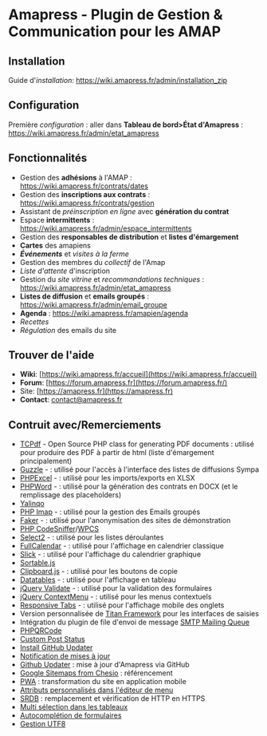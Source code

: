 # Amapress - Plugin de Gestion & Communication pour les AMAP

## Installation
Guide d'*installation*: https://wiki.amapress.fr/admin/installation_zip

## Configuration
Première *configuration* : aller dans **Tableau de bord>État d'Amapress** : https://wiki.amapress.fr/admin/etat_amapress

## Fonctionnalités
- Gestion des **adhésions** à l'AMAP : https://wiki.amapress.fr/contrats/dates
- Gestion des **inscriptions aux contrats** : https://wiki.amapress.fr/contrats/gestion
- Assistant de *préinscription en ligne* avec **génération du contrat**
- Espace **intermittents** : https://wiki.amapress.fr/admin/espace_intermittents
- Gestion des **responsables de distribution** et **listes d'émargement**
- **Cartes** des amapiens
- ***Événements*** et *visites à la ferme*
- Gestion des membres du *collectif* de l'Amap
- *Liste d'attente* d'inscription
- Gestion du *site vitrine* et *recommandations techniques* : https://wiki.amapress.fr/admin/etat_amapress
- **Listes de diffusion** et **emails groupés** : https://wiki.amapress.fr/admin/email_groupe
- **Agenda** : https://wiki.amapress.fr/amapien/agenda
- *Recettes*
- *Régulation* des emails du site

## Trouver de l'aide

* **Wiki**: [https://wiki.amapress.fr/accueil](https://wiki.amapress.fr/accueil)
* **Forum**: [https://forum.amapress.fr](https://forum.amapress.fr/)
* Site: [https://amapress.fr](https://amapress.fr)
* **Contact**: [contact@amapress.fr](mailto:contact@amapress.fr)

## Contruit avec/Remerciements
* [TCPdf](https://tcpdf.org/) - Open Source PHP class for generating PDF documents : utilisé pour produire des PDF à partir de html (liste d'émargement principalement)
* [Guzzle](https://github.com/guzzle/guzzle) -  : utilisé pour l'accès à l'interface des listes de diffusions Sympa
* [PHPExcel](https://github.com/PHPOffice/PHPExcel) -  : utilisé pour les imports/exports en XLSX
* [PHPWord](https://github.com/PHPOffice/PHPWord) -  : utilisé pour la génération des contrats en DOCX (et le remplissage des placeholders)
* [Yalinqo](https://github.com/Athari/YaLinqo)
* [PHP Imap](https://github.com/barbushin/php-imap) -  : utilisé pour la gestion des Emails groupés
* [Faker](https://github.com/fzaninotto/Faker) -  : utilisé pour l'anonymisation des sites de démonstration
* [PHP CodeSniffer](https://github.com/squizlabs/PHP_CodeSniffer)/[WPCS]()
* [Select2](https://github.com/select2/select2) - : utilisé pour les listes déroulantes
* [FullCalendar](https://github.com/fullcalendar/fullcalendar) - : utilisé pour l'affichage en calendrier classique
* [Slick](https://github.com/kenwheeler/slick) - : utilisé pour l'affichage du calendrier graphique
* [Sortable.js](https://github.com/SortableJS/Sortable)
* [Clipboard.js](https://github.com/zenorocha/clipboard.js/) - : utilisé pour les boutons de copie
* [Datatables](https://github.com/DataTables/DataTables) - : utilisé pour l'affichage en tableau
* [jQuery Validate](https://github.com/jquery-validation/jquery-validation) - : utilisé pour la validation des formulaires
* [jQuery ContextMenu](https://github.com/swisnl/jQuery-contextMenu) - : utilisé pour les menus contextuels
* [Responsive Tabs](https://github.com/jellekralt/Responsive-Tabs) - : utilisé pour l'affichage mobile des onglets
* Version personnalisée de [Titan Framework](https://github.com/gambitph/Titan-Framework) pour les interfaces de saisies
* Intégration du plugin de file d'envoi de message [SMTP Mailing Queue](https://github.com/Birmania/smtp-mailing-queue)
* [PHPQRCode](https://sourceforge.net/projects/phpqrcode/)
* [Custom Post Status](https://gist.github.com/rands0n/6174c471f2d1e24eefdc)
* [Install GitHub Updater](https://github.com/mgibbs189/install-github-updater)
* [Notification de mises à jour](https://github.com/l3rady/wp-updates-notifier)
* [Github Updater](https://github.com/afragen/github-updater) : mise à jour d'Amapress via GitHub
* [Google Sitemaps from Chesio](https://github.com/chesio/google-sitemap-generator) : référencement
* [PWA](https://github.com/GoogleChromeLabs/pwa-wp) : transformation du site en application mobile
* [Attributs personnalisés dans l'éditeur de menu](https://github.com/ineagu/wp-menu-item-custom-fields)
* [SRDB](https://github.com/interconnectit/Search-Replace-DB) : remplacement et vérification de HTTP en HTTPS
* [Multi sélection dans les tableaux](https://github.com/gyrocode/jquery-datatables-checkboxes)
* [Autocomplétion de formulaires](https://github.com/tbosch/autofill-event)
* [Gestion UTF8](https://github.com/neitanod/forceutf8)